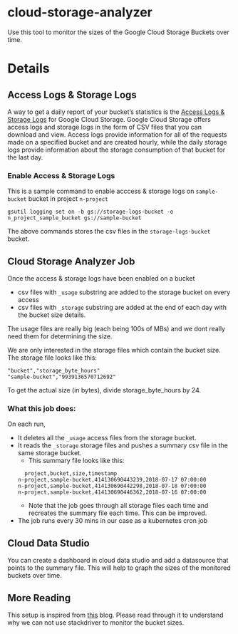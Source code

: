 # cloud-storage-analyzer

Use this tool to monitor the sizes of the Google Cloud Storage Buckets over time.


# Details

## Access Logs & Storage Logs
A way to get a daily report of your bucket’s statistics is the [Access Logs & Storage Logs](https://cloud.google.com/storage/docs/access-logs) for Google Cloud Storage.
Google Cloud Storage offers access logs and storage logs in the form of CSV files that you can download and view.
Access logs provide information for all of the requests made on a specified bucket and are created hourly,
while the daily storage logs provide information about the storage consumption of that bucket for the last day.

### Enable Access & Storage Logs

This is a sample command to enable acccess & storage logs on `sample-bucket` bucket in project `n-project`

```
gsutil logging set on -b gs://storage-logs-bucket -o n_project_sample_bucket gs://sample-bucket
```

The above commands stores the csv files in the `storage-logs-bucket` bucket.

## Cloud Storage Analyzer Job

Once the access & storage logs have been enabled on a bucket
* csv files with `_usage` substring are added to the storage bucket on every access
* csv files with `_storage` substring are added at the end of each day with the bucket size details.

The usage files are really big (each being 100s of MBs) and we dont really need them for determining the size.

We are only interested in the storage files which contain the bucket size.
The storage file looks like this:
```
"bucket","storage_byte_hours"
"sample-bucket","9939136570712692"
```

To get the actual size (in bytes), divide storage_byte_hours by 24.

### What this job does:
On each run,

* It deletes all the `_usage` access files from the storage bucket.
* It reads the `_storage` storage files and pushes a summary csv file in the same storage bucket.
  * This summary file looks like this:
  ```
    project,bucket,size,timestamp
  n-project,sample-bucket,414130690443239,2018-07-17 07:00:00
  n-project,sample-bucket,414130690442298,2018-07-18 07:00:00
  n-project,sample-bucket,414130690446362,2018-07-16 07:00:00
  ```
  * Note that the job goes through all storage files each time and recreates the summary file each time. This can be improved.
* The job runs every 30 mins in our case as a kubernetes cron job

## Cloud Data Studio

You can create a dashboard in cloud data studio and add a datasource that points to the summary file.
This will help to graph the sizes of the monitored buckets over time.

## More Reading

This setup is inspired from [this](https://blog.doit-intl.com/carefully-calculating-google-cloud-storage-buckets-size-with-cloud-functions-pub-sub-89ac34676629) blog.
Please read through it to understand why we can not use stackdriver to monitor the bucket sizes.






